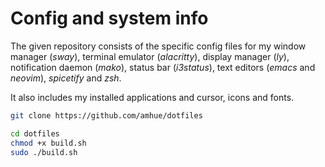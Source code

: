 # Config and system info

The given repository consists of the specific config files
for my window manager (*sway*), terminal emulator (*alacritty*),
display manager (*ly*), notification daemon (*mako*), status bar (*i3status*),
text editors (*emacs* and *neovim*), *spicetify* and *zsh*.

It also includes my installed applications and cursor, icons and fonts.

```bash
git clone https://github.com/amhue/dotfiles
```

```bash
cd dotfiles
chmod +x build.sh
sudo ./build.sh
```

